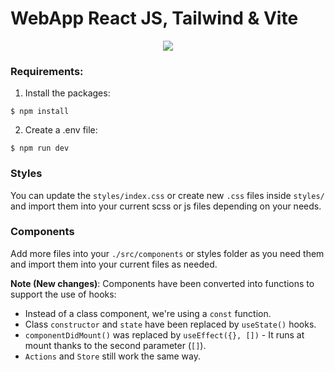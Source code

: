 # WebApp React JS, Tailwind & Vite


<p align="center">
<img src="https://blog.logrocket.com/wp-content/uploads/2022/06/setting-up-dev-environment-react-vite-tailwind.png" />
</p>


### Requirements:

1. Install the packages:
```
$ npm install
```
2. Create a .env file:
```
$ npm run dev
```

### Styles
You can update the `styles/index.css` or create new `.css` files inside `styles/` and import them into your current scss or js files depending on your needs.

### Components
Add more files into your `./src/components` or styles folder as you need them and import them into your current files as needed.

**Note (New changes)**: Components have been converted into functions to support the use of hooks:
* Instead of a class component, we're using a `const` function.
* Class `constructor` and `state` have been replaced by `useState()` hooks.
* `componentDidMount()` was replaced by `useEffect({}, [])` - It runs at mount thanks to the second parameter (`[]`).
* `Actions` and `Store` still work the same way.
